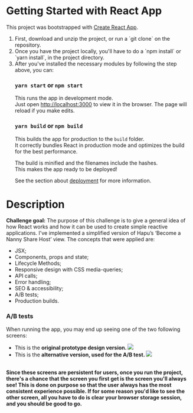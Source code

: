 # Getting Started with React App

This project was bootstrapped with [Create React App](https://github.com/facebook/create-react-app).
<ol>
  <li> First, download and unzip the project, or run a `git clone` on the repository. </li>
  <li> Once you have the project locally, you'll have to do a `npm install` or `yarn install`, in the project directory.</li>
  <li> After you've installed the necessary modules by following the step above, you can: </li>
  
### `yarn start` or `npm start`
  This runs the app in development mode.\
Just open [http://localhost:3000](http://localhost:3000) to view it in the browser.
The page will reload if you make edits.

### `yarn build` or `npm build`

This builds the app for production to the `build` folder.\
It correctly bundles React in production mode and optimizes the build for the best performance.

The build is minified and the filenames include the hashes.\
This makes the app ready to be deployed!

See the section about [deployment](https://facebook.github.io/create-react-app/docs/deployment) for more information.
</ol>

# Description
  
<b>Challenge goal:</b> The purpose of this challenge is to give a general idea of how React works and how it can be used to create simple reactive applications. I've implemented a simplified version of Hapu’s ‘Become a Nanny Share Host’ view. The concepts that were applied are:

<ul>
  <li>JSX;</li>
  <li>Components, props and state;</li>
  <li>Lifecycle Methods;</li>
  <li>Responsive design with CSS media-queries;</li>
  <li>API calls;</li>
  <li>Error handling;</li>
  <li>SEO & accessibility;</li>
  <li>A/B tests;</li>
  <li>Production builds.</li>
 </ul>
 
 ### A/B tests
 When running the app, you may end up seeing one of the two following screens:
 <ul>
  <li> This is the <b> original prototype design version. <img src="https://github.com/luizamedeiros/hapu-nanny-share-remake-challenge/blob/main/public/Screenshots/designversion.png"/> </li>
  </b>
  <li> This is the <b> alternative version, used for the A/B test. </b> <img src="https://github.com/luizamedeiros/hapu-nanny-share-remake-challenge/blob/main/public/Screenshots/testversion.png"/></li> </ul>
   <br>
  <b> Since these screens are persistent for users, once you run the project, there's a chance that the screen you first get is the screen you'll always see! This is done on purpose so that the user always has the most consistent experience possible. If for some reason you'd like to see the other screen, all you have to do is clear your browser storage session, and you should be good to go. </b>
